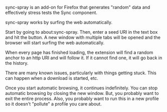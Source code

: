 sync-spray is an add-on for Firefox that generates "random" data and
effectively stress tests the Sync component.

sync-spray works by surfing the web automatically.

Start by going to about:sync-spray. Then, enter a seed URI in the text box
and hit the button. A new window with multiple tabs will be opened and the
browser will start surfing the web automatically.

When every page has finished loading, the extension will find a random anchor
to an http URI and will follow it. If it cannot find one, it will go back
in the history.

There are many known issues, particularly with things getting stuck. This can
happen when a download is started, etc.

Once you start automatic browsing, it continues indefinitely. You can stop
automatic browsing by closing the new window. But, you probably want to exit
the entire process. Also, you probably want to run this in a new profile so it
doesn't "pollute" a profile you care about.
